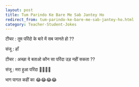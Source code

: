 ```yaml
---
layout: post
title: Tum Parindo Ke Bare Me Sab Jantey Ho
redirect_from: tum-parindo-ke-bare-me-sab-jantey-ho.html
category: Teacher-Student-Jokes
---
```

टीचर : तुम परिंदो के बारे में सब जानते हो ??<br/>

संजू : हाँ<br/>

टीचर : अच्छा ये बताओ कौन सा परिंदा उड़ नहीं सकता ??<br/>

संजू : मरा हुआ परिंदा 😤😤😆😆<br/>

भाग पागल कहीं का 😂😂😂😂
